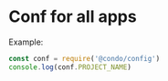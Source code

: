 # Conf for all apps

Example:

```js
const conf = require('@condo/config')
console.log(conf.PROJECT_NAME)
```
